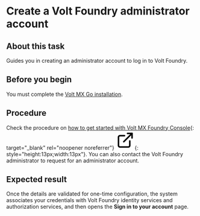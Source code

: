 # Create a Volt Foundry administrator account

## About this task

Guides you in creating an administrator account to log in to Volt Foundry.

## Before you begin

You must complete the [Volt MX Go installation](../../tutorials/installupgrade/index.md).

## Procedure

Check the procedure on [how to get started with Volt MX Foundry Console](https://opensource.hcltechsw.com/volt-mx-docs/95/docs/documentation/Foundry/voltmx_foundry_user_guide/Content/How_to_access_VoltMX_Foundry_Portal_on-Prem.html "Link opens a new tab"){: target="_blank" rel="noopener noreferrer"}&nbsp;![link image](../../assets/images/external-link.svg){: style="height:13px;width:13px"}. You can also contact the Volt Foundry administrator to request for an administrator account.

<!--
???note "For Volt Foundry installed as part of the installation on a *development or test-only environment*, which was only available until Volt MX Go v2.0.4."

    1. Open `http://foundry.mymxgo.com/mfconsole/` or your provided Volt Foundry hostname concatenated with `/mfconsole/` in your browser. The **Welcome to Volt MX Foundry setup** page opens.

        !!!note
            The **Identity Service URL** text box is already populated with the Identity Service URL. In case it's empty, enter `http://foundry.mymxgo.com/authService` or your provided Volt Foundry hostname concatenated with `/authService`.

    2. Under **Admin Details**: 

        1. Enter your first name in the **First Name** text box. 
        2. Enter your last name in the **Last Name** text box.
        3. Enter your email address in the **Email** text box. 
        4. Enter your password in the **Enter password** and **Re-enter password** text boxes.

            !!!note
                Your password must be a combination of alphanumeric and special characters, and at least 8-characters long. 

    3. Click **Setup**.

    ![Welcome to Volt MX Foundry setup](../../assets/images/Foundryaccountsetup.png)
-->

## Expected result

Once the details are validated for one-time configuration, the system associates your credentials with Volt Foundry identity services and authorization services, and then opens the **Sign in to your account** page.